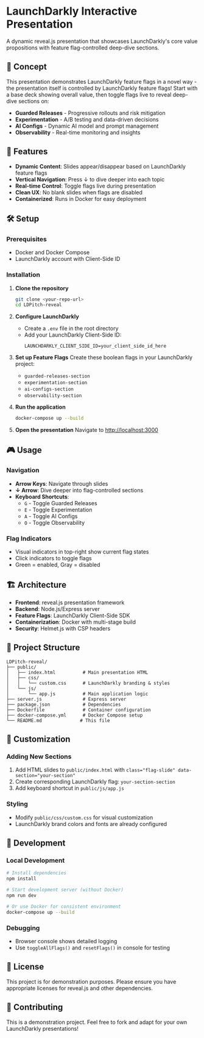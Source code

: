 # LaunchDarkly Interactive Presentation

A dynamic reveal.js presentation that showcases LaunchDarkly's core value propositions with feature flag-controlled deep-dive sections.

## 🎯 Concept

This presentation demonstrates LaunchDarkly feature flags in a novel way - the presentation itself is controlled by LaunchDarkly feature flags! Start with a base deck showing overall value, then toggle flags live to reveal deep-dive sections on:

- **Guarded Releases** - Progressive rollouts and risk mitigation
- **Experimentation** - A/B testing and data-driven decisions  
- **AI Configs** - Dynamic AI model and prompt management
- **Observability** - Real-time monitoring and insights

## 🚀 Features

- **Dynamic Content**: Slides appear/disappear based on LaunchDarkly feature flags
- **Vertical Navigation**: Press ↓ to dive deeper into each topic
- **Real-time Control**: Toggle flags live during presentation
- **Clean UX**: No blank slides when flags are disabled
- **Containerized**: Runs in Docker for easy deployment

## 🛠️ Setup

### Prerequisites
- Docker and Docker Compose
- LaunchDarkly account with Client-Side ID

### Installation

1. **Clone the repository**
   ```bash
   git clone <your-repo-url>
   cd LDPitch-reveal
   ```

2. **Configure LaunchDarkly**
   - Create a `.env` file in the root directory
   - Add your LaunchDarkly Client-Side ID:
     ```
     LAUNCHDARKLY_CLIENT_SIDE_ID=your_client_side_id_here
     ```

3. **Set up Feature Flags**
   Create these boolean flags in your LaunchDarkly project:
   - `guarded-releases-section`
   - `experimentation-section`
   - `ai-configs-section`
   - `observability-section`

4. **Run the application**
   ```bash
   docker-compose up --build
   ```

5. **Open the presentation**
   Navigate to [http://localhost:3000](http://localhost:3000)

## 🎮 Usage

### Navigation
- **Arrow Keys**: Navigate through slides
- **↓ Arrow**: Dive deeper into flag-controlled sections
- **Keyboard Shortcuts**:
  - `G` - Toggle Guarded Releases
  - `E` - Toggle Experimentation
  - `A` - Toggle AI Configs
  - `O` - Toggle Observability

### Flag Indicators
- Visual indicators in top-right show current flag states
- Click indicators to toggle flags
- Green = enabled, Gray = disabled

## 🏗️ Architecture

- **Frontend**: reveal.js presentation framework
- **Backend**: Node.js/Express server
- **Feature Flags**: LaunchDarkly Client-Side SDK
- **Containerization**: Docker with multi-stage build
- **Security**: Helmet.js with CSP headers

## 📁 Project Structure

```
LDPitch-reveal/
├── public/
│   ├── index.html          # Main presentation HTML
│   ├── css/
│   │   └── custom.css      # LaunchDarkly branding & styles
│   └── js/
│       └── app.js          # Main application logic
├── server.js               # Express server
├── package.json            # Dependencies
├── Dockerfile              # Container configuration
├── docker-compose.yml      # Docker Compose setup
└── README.md              # This file
```

## 🎨 Customization

### Adding New Sections
1. Add HTML slides to `public/index.html` with `class="flag-slide" data-section="your-section"`
2. Create corresponding LaunchDarkly flag: `your-section-section`
3. Add keyboard shortcut in `public/js/app.js`

### Styling
- Modify `public/css/custom.css` for visual customization
- LaunchDarkly brand colors and fonts are already configured

## 🔧 Development

### Local Development
```bash
# Install dependencies
npm install

# Start development server (without Docker)
npm run dev

# Or use Docker for consistent environment
docker-compose up --build
```

### Debugging
- Browser console shows detailed logging
- Use `toggleAllFlags()` and `resetFlags()` in console for testing

## 📝 License

This project is for demonstration purposes. Please ensure you have appropriate licenses for reveal.js and other dependencies.

## 🤝 Contributing

This is a demonstration project. Feel free to fork and adapt for your own LaunchDarkly presentations!